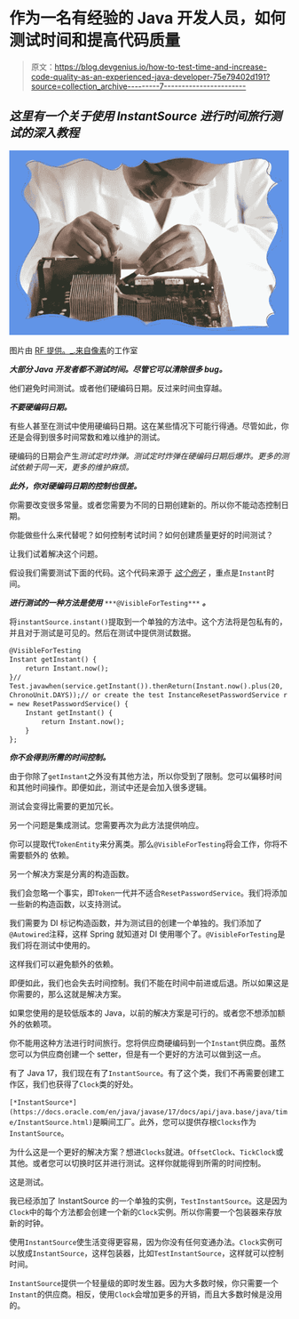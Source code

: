 # 作为一名有经验的 Java 开发人员，如何测试时间和提高代码质量

> 原文：<https://blog.devgenius.io/how-to-test-time-and-increase-code-quality-as-an-experienced-java-developer-75e79402d191?source=collection_archive---------7----------------------->

## *这里有一个关于使用 InstantSource 进行时间旅行测试的深入教程*

![](img/26a9265fe4949634329b45379d26678e.png)

图片由 [RF 提供。_.来自](https://www.pexels.com/@rethaferguson?utm_content=attributionCopyText&utm_medium=referral&utm_source=pexels)[像素](https://www.pexels.com/photo/crop-focused-repairman-fixing-graphics-card-on-computer-3825582/?utm_content=attributionCopyText&utm_medium=referral&utm_source=pexels)的工作室

***大部分 Java 开发者都不测试时间。尽管它可以清除很多 bug。***

他们避免时间测试。或者他们硬编码日期。反过来时间虫穿越。

***不要硬编码日期。***

有些人甚至在测试中使用硬编码日期。这在某些情况下可能行得通。尽管如此，你还是会得到很多时间常数和难以维护的测试。

硬编码的日期会产生*测试定时炸弹。测试定时炸弹在硬编码日期后爆炸。更多的测试依赖于同一天，更多的维护麻烦。*

***此外，你对硬编码日期的控制也很差。***

你需要改变很多常量。或者您需要为不同的日期创建新的。所以你不能动态控制日期。

你能做些什么来代替呢？如何控制考试时间？如何创建质量更好的时间测试？

让我们试着解决这个问题。

假设我们需要测试下面的代码。这个代码来源于 [*这个例子*](https://mateuszjarzyna.github.io/posts/how-to-test-time-improve-code-quality-pt-1/) ，重点是`Instant`时间。

***进行测试的一种方法是使用*** `***@VisibleForTesting***` ***。***

将`instantSource.instant()`提取到一个单独的方法中。这个方法将是包私有的，并且对于测试是可见的。然后在测试中提供测试数据。

```
@VisibleForTesting  
Instant getInstant() {  
    return Instant.now();  
}// Test.javawhen(service.getInstant()).thenReturn(Instant.now().plus(20, ChronoUnit.DAYS));// or create the test InstanceResetPasswordService r = new ResetPasswordService() {  
    Instant getInstant() {  
        return Instant.now();  
    }  
};
```

***你不会得到所需的时间控制。***

由于你除了`getInstant`之外没有其他方法，所以你受到了限制。您可以偏移时间和其他时间操作。即便如此，测试中还是会加入很多逻辑。

测试会变得比需要的更加冗长。

另一个问题是集成测试。您需要再次为此方法提供响应。

你可以提取代`TokenEntity`来分离类。那么`@VisibleForTesting`将会工作，你将不需要额外的
依赖。

另一个解决方案是分离的构造函数。

我们会忽略一个事实，即`Token`一代并不适合`ResetPasswordService`。我们将添加一些新的构造函数，以支持测试。

我们需要为 DI 标记构造函数，并为测试目的创建一个单独的。我们添加了`@Autowired`注释，这样 Spring 就知道对 DI 使用哪个了。`@VisibleForTesting`是我们将在测试中使用的。

这样我们可以避免额外的依赖。

即便如此，我们也会失去时间控制。我们不能在时间中前进或后退。所以如果这是你需要的，那么这就是解决方案。

如果您使用的是较低版本的 Java，以前的解决方案是可行的。或者您不想添加额外的依赖项。

你不能用这种方法进行时间旅行。您将供应商硬编码到一个`Instant`供应商。虽然您可以为供应商创建一个 setter，但是有一个更好的方法可以做到这一点。

有了 Java 17，我们现在有了`InstantSource`。有了这个类，我们不再需要创建工作区，我们也获得了`Clock`类的好处。

`[*InstantSource*](https://docs.oracle.com/en/java/javase/17/docs/api/java.base/java/time/InstantSource.html)`是瞬间工厂。此外，您可以提供存根`Clocks`作为`InstantSource`。

为什么这是一个更好的解决方案？想进`Clocks`就进。`OffsetClock`、`TickClock`或其他。或者您可以切换时区并进行测试。这样你就能得到所需的时间控制。

这是测试。

我已经添加了 InstantSource 的一个单独的实例，`TestInstantSource`。这是因为`Clock`中的每个方法都会创建一个新的`Clock`实例。所以你需要一个包装器来存放新的时钟。

使用`InstantSource`使生活变得更容易，因为你没有任何变通办法。`Clock`实例可以放成`InstantSource`，这样包装器，比如`TestInstantSource`，这样就可以控制时间。

`InstantSource`提供一个轻量级的即时发生器。因为大多数时候，你只需要一个`Instant`的供应商。相反，使用`Clock`会增加更多的开销，而且大多数时候是没用的。